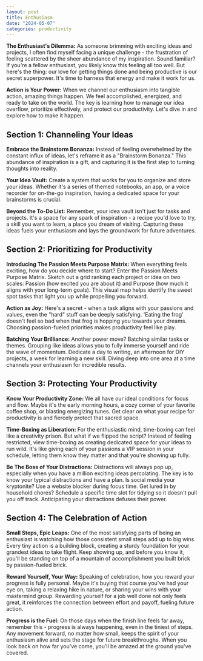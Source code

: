 ```yaml
---
layout: post
title: Enthusiasm
date: "2024-05-07"
categories: productivity
---
```


**The Enthusiast's Dilemma:** As someone brimming with exciting ideas and projects, I often find myself facing a unique challenge - the frustration of feeling scattered by the sheer abundance of my inspiration. Sound familiar? If you're a fellow enthusiast, you likely know this feeling all too well. But here's the thing: our love for getting things done and being productive is our secret superpower. It's time to harness that energy and make it work for us.

**Action is Your Power:** When we channel our enthusiasm into tangible action, amazing things happen. We feel accomplished, energized, and ready to take on the world. The key is learning how to manage our idea overflow, prioritize effectively, and protect our productivity. Let's dive in and explore how to make it happen.

## Section 1: Channeling Your Ideas

**Embrace the Brainstorm Bonanza:** Instead of feeling overwhelmed by the constant influx of ideas, let's reframe it as a "Brainstorm Bonanza." This abundance of inspiration is a gift, and capturing it is the first step to turning thoughts into reality.

**Your Idea Vault:** Create a system that works for you to organize and store your ideas. Whether it's a series of themed notebooks, an app, or a voice recorder for on-the-go inspiration, having a dedicated space for your brainstorms is crucial.

**Beyond the To-Do List:** Remember, your idea vault isn't just for tasks and projects. It's a space for any spark of inspiration - a recipe you'd love to try, a skill you want to learn, a place you dream of visiting. Capturing these ideas fuels your enthusiasm and lays the groundwork for future adventures.

## Section 2: Prioritizing for Productivity

**Introducing The Passion Meets Purpose Matrix:** When everything feels exciting, how do you decide where to start? Enter the Passion Meets Purpose Matrix. Sketch out a grid ranking each project or idea on two scales: Passion (how excited you are about it) and Purpose (how much it aligns with your long-term goals). This visual map helps identify the sweet spot tasks that light you up while propelling you forward.

**Action as Joy:** Here's a secret - when a task aligns with your passions and values, even the "hard" stuff can be deeply satisfying. 'Eating the frog' doesn't feel so bad when that frog is hopping you towards your dreams. Choosing passion-fueled priorities makes productivity feel like play.

**Batching Your Brilliance:** Another power move? Batching similar tasks or themes. Grouping like ideas allows you to fully immerse yourself and ride the wave of momentum. Dedicate a day to writing, an afternoon for DIY projects, a week for learning a new skill. Diving deep into one area at a time channels your enthusiasm for incredible results.

## Section 3: Protecting Your Productivity

**Know Your Productivity Zone:** We all have our ideal conditions for focus and flow. Maybe it's the early morning hours, a cozy corner of your favorite coffee shop, or blasting energizing tunes. Get clear on what your recipe for productivity is and fiercely protect that sacred space.

**Time-Boxing as Liberation:** For the enthusiastic mind, time-boxing can feel like a creativity prison. But what if we flipped the script? Instead of feeling restricted, view time-boxing as creating dedicated space for your ideas to run wild. It's like giving each of your passions a VIP session in your schedule, letting them know they matter and that you're showing up fully.

**Be The Boss of Your Distractions:** Distractions will always pop up, especially when you have a million exciting ideas percolating. The key is to know your typical distractions and have a plan. Is social media your kryptonite? Use a website blocker during focus time. Get lured in by household chores? Schedule a specific time slot for tidying so it doesn't pull you off track. Anticipating your distractions defuses their power.

## Section 4: The Celebration of Action

**Small Steps, Epic Leaps:** One of the most satisfying parts of being an enthusiast is watching how those consistent small steps add up to big wins. Every tiny action is a building block, creating a sturdy foundation for your grandest ideas to take flight. Keep showing up, and before you know it, you'll be standing on top of a mountain of accomplishment you built brick by passion-fueled brick.

**Reward Yourself, Your Way:** Speaking of celebration, how you reward your progress is fully personal. Maybe it's buying that course you've had your eye on, taking a relaxing hike in nature, or sharing your wins with your mastermind group. Rewarding yourself for a job well done not only feels great, it reinforces the connection between effort and payoff, fueling future action.

**Progress is the Fuel:** On those days when the finish line feels far away, remember this - progress is always happening, even in the tiniest of steps. Any movement forward, no matter how small, keeps the spirit of your enthusiasm alive and sets the stage for future breakthroughs. When you look back on how far you've come, you'll be amazed at the ground you've covered.

